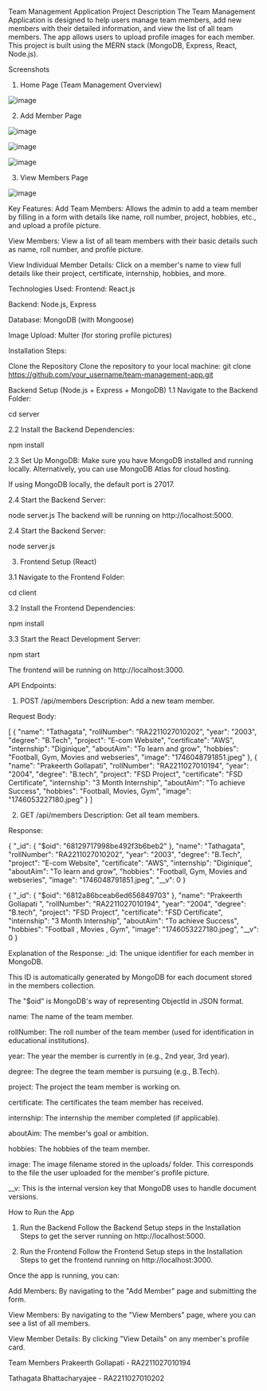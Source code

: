 Team Management Application Project Description The Team Management Application is designed to help users manage team members, add new members with their detailed information, and view the list of all team members. The app allows users to upload profile images for 
each member. This project is built using the MERN stack (MongoDB, Express, React, Node.js).

Screenshots

1. Home Page (Team Management Overview)

![image](https://github.com/user-attachments/assets/11a4808b-1d34-4cfa-aac8-46270b93c480)


2. Add Member Page

![image](https://github.com/user-attachments/assets/0975192f-c55e-40db-8751-c4cb93f6db6b)

![image](https://github.com/user-attachments/assets/21972e6d-deb8-4101-9cf6-0f0fc87f7b81)

![image](https://github.com/user-attachments/assets/470cdc8f-1aa1-43db-b08f-a2528e05f094)


3. View Members Page

![image](https://github.com/user-attachments/assets/c321f176-8241-4542-bbc2-42fec90b8c8b)




Key Features: Add Team Members: Allows the admin to add a team member by filling in a form with details like name, roll number, project, hobbies, etc., and upload a profile picture.

View Members: View a list of all team members with their basic details such as name, roll number, and profile picture.

View Individual Member Details: Click on a member's name to view full details like their project, certificate, internship, hobbies, and more.

Technologies Used: Frontend: React.js

Backend: Node.js, Express

Database: MongoDB (with Mongoose)

Image Upload: Multer (for storing profile pictures)

Installation Steps:

Clone the Repository Clone the repository to your local machine:
git clone https://github.com/your_username/team-management-app.git

Backend Setup (Node.js + Express + MongoDB) 1.1 Navigate to the Backend Folder:

cd server

2.2 Install the Backend Dependencies:

  npm install

2.3 Set Up MongoDB: Make sure you have MongoDB installed and running locally. Alternatively, you can use MongoDB Atlas for cloud hosting.

If using MongoDB locally, the default port is 27017.

2.4 Start the Backend Server:

node server.js The backend will be running on http://localhost:5000.

2.4 Start the Backend Server:

node server.js


3. Frontend Setup (React)

3.1 Navigate to the Frontend Folder:

  cd client
  
3.2 Install the Frontend Dependencies:

  npm install

3.3 Start the React Development Server:

 npm start

The frontend will be running on http://localhost:3000.


API Endpoints:

1. POST /api/members
Description: Add a new team member.

Request Body:

[
  {
    "name": "Tathagata",
    "rollNumber": "RA2211027010202",
    "year": "2003",
    "degree": "B.Tech",
    "project": "E-com Website",
    "certificate": "AWS",
    "internship": "Diginique",
    "aboutAim": "To learn and grow",
    "hobbies": "Football, Gym, Movies and webseries",
    "image": "1746048791851.jpeg"
  },
  {
    "name": "Prakeerth Gollapati",
    "rollNumber": "RA2211027010194",
    "year": "2004",
    "degree": "B.tech",
    "project": "FSD Project",
    "certificate": "FSD Certificate",
    "internship": "3 Month Internship",
    "aboutAim": "To achieve Success",
    "hobbies": "Football, Movies, Gym",
    "image": "1746053227180.jpeg"
  }
]


2. GET /api/members
Description: Get all team members.

Response:

{
  "_id": {
    "$oid": "68129717998be492f3b6beb2"
  },
  "name": "Tathagata",
  "rollNumber": "RA2211027010202",
  "year": "2003",
  "degree": "B.Tech",
  "project": "E-com Website",
  "certificate": "AWS",
  "internship": "Diginique",
  "aboutAim": "To learn and grow",
  "hobbies": "Football, Gym, Movies and webseries",
  "image": "1746048791851.jpeg",
  "__v": 0
}


{
  "_id": {
    "$oid": "6812a86bceab6ed656849703"
  },
  "name": "Prakeerth Gollapati ",
  "rollNumber": "RA2211027010194",
  "year": "2004",
  "degree": "B.tech",
  "project": "FSD Project",
  "certificate": "FSD Certificate",
  "internship": "3 Month Internship",
  "aboutAim": "To achieve Success",
  "hobbies": "Football , Movies , Gym",
  "image": "1746053227180.jpeg",
  "__v": 0
}

Explanation of the Response:
_id: The unique identifier for each member in MongoDB.

This ID is automatically generated by MongoDB for each document stored in the members collection.

The "$oid" is MongoDB's way of representing ObjectId in JSON format.

name: The name of the team member.

rollNumber: The roll number of the team member (used for identification in educational institutions).

year: The year the member is currently in (e.g., 2nd year, 3rd year).

degree: The degree the team member is pursuing (e.g., B.Tech).

project: The project the team member is working on.

certificate: The certificates the team member has received.

internship: The internship the member completed (if applicable).

aboutAim: The member's goal or ambition.

hobbies: The hobbies of the team member.

image: The image filename stored in the uploads/ folder. This corresponds to the file the user uploaded for the member's profile picture.

__v: This is the internal version key that MongoDB uses to handle document versions.



How to Run the App
1. Run the Backend
Follow the Backend Setup steps in the Installation Steps to get the server running on http://localhost:5000.

2. Run the Frontend
Follow the Frontend Setup steps in the Installation Steps to get the frontend running on http://localhost:3000.

Once the app is running, you can:

Add Members: By navigating to the "Add Member" page and submitting the form.

View Members: By navigating to the "View Members" page, where you can see a list of all members.

View Member Details: By clicking "View Details" on any member's profile card.

Team Members
Prakeerth Gollapati - RA2211027010194

Tathagata Bhattacharyajee - RA2211027010202














